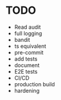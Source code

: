# TODO

- Read audit
- full logging
- bandit
- ts equivalent
- pre-commit
- add tests
- document
- E2E tests
- CI/CD
- production build
- hardening
